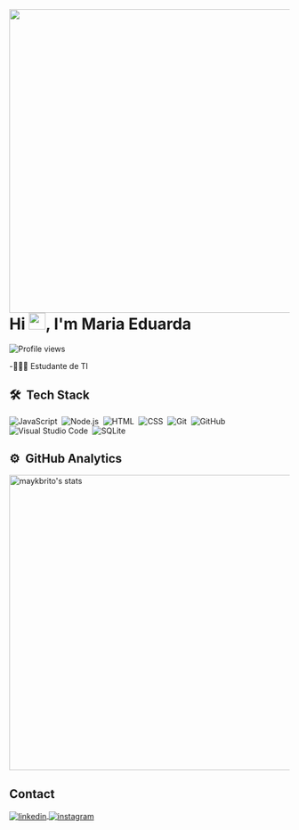 <img align="right" height="545em" src="https://raw.githubusercontent.com/gist/DudaPro1/f6008d0b7b347ab63f90aff07f359faa/raw/7ad4d76bfbb0466ff7167144e5e44057b3bdf1a8/githubCard.svg"/>
<h1 align="left">Hi <img src="https://raw.githubusercontent.com/DudaPro1/DudaPro1/master/hi.gif" height="30px">, I'm Maria Eduarda</h1>
<p align="left"> <img src="https://komarev.com/ghpvc/?username=maykbrito&color=yellow" alt="Profile views" /> </p>

-👩🏻‍💻 Estudante de TI



## 🛠 &nbsp;Tech Stack
![JavaScript](https://img.shields.io/badge/-JavaScript-05122A?style=flat&logo=javascript)&nbsp;
![Node.js](https://img.shields.io/badge/-Node.js-05122A?style=flat&logo=node.js)&nbsp;
![HTML](https://img.shields.io/badge/-HTML-05122A?style=flat&logo=HTML5)&nbsp;
![CSS](https://img.shields.io/badge/-CSS-05122A?style=flat&logo=CSS3&logoColor=1572B6)&nbsp;
![Git](https://img.shields.io/badge/-Git-05122A?style=flat&logo=git)&nbsp;
![GitHub](https://img.shields.io/badge/-GitHub-05122A?style=flat&logo=github)&nbsp;
![Visual Studio Code](https://img.shields.io/badge/-Visual%20Studio%20Code-05122A?style=flat&logo=visual-studio-code&logoColor=007ACC)&nbsp;
![SQLite](https://img.shields.io/badge/-SQLite-05122A?style=flat&logo=sqlite)&nbsp;




## ⚙️ &nbsp;GitHub Analytics
<p align="left">
<img width="530em" src="https://github-readme-stats.vercel.app/api?username=DudaPro1&show_icons=true&theme=vision-friendly-dark" alt="maykbrito's stats"/>
</p>



## Contact
<a href="https://www.linkedin.com/in/maria-eduarda-alves-stefanes-38972b279/" target="_blank">
  <img align="center" src="https://img.shields.io/badge/-DudaPro1-05122A?style=flat&logo=linkedin" alt="linkedin"/>
</a>
<a href="https://www.instagram.com/_mah._eduarda_/" target="_blank">
 <img align="center" src="https://img.shields.io/badge/-DudaPro1-05122A?style=flat&logo=instagram" alt="instagram"/>
</a>



<br><br>
<!--
**DudaPro1/DudaPro1** is a ✨ _special_ ✨ repository because its `README.md` (this file) appears on your GitHub profile.

Here are some ideas to get you started:

- 🔭 I’m currently working on ...
- 🌱 I’m currently learning ...
- 👯 I’m looking to collaborate on ...
- 🤔 I’m looking for help with ...
- 💬 Ask me about ...
- 📫 How to reach me: ...
- 😄 Pronouns: ...
- ⚡ Fun fact: ...
-->
